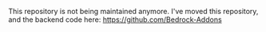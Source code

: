 This repository is not being maintained anymore. I've moved this repository, and the backend code here: https://github.com/Bedrock-Addons
